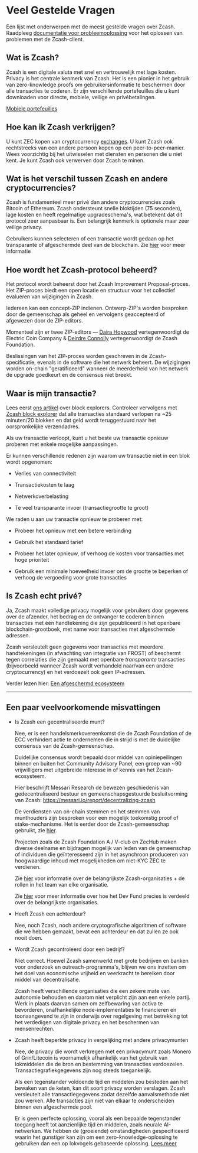 # Veel Gestelde Vragen

Een lijst met onderwerpen met de meest gestelde vragen over Zcash. Raadpleeg [documentatie voor probleemoplossing](https://zcash.readthedocs.io/en/latest/rtd_pages/troubleshooting_guide.html) voor het oplossen van problemen met de Zcash-client.


## Wat is Zcash?

Zcash is een digitale valuta met snel en vertrouwelijk met lage kosten. Privacy is het centrale kenmerk van Zcash. Het is een pionier in het gebruik van zero-knowledge proofs om gebruikersinformatie te beschermen door alle transacties te coderen. Er zijn verschillende portefeuilles die u kunt downloaden voor directe, mobiele, veilige en privébetalingen.

[Mobiele portefeuilles](https://z.cash/wallets/)


## Hoe kan ik Zcash verkrijgen?

U kunt ZEC kopen van cryptocurrency [exchanges](https://z.cash/exchanges). U kunt Zcash ook rechtstreeks van een andere persoon kopen op een peer-to-peer-manier. Wees voorzichtig bij het uitwisselen met diensten en personen die u niet kent. Je kunt Zcash ook verwerven door Zcash te minen.


## Wat is het verschil tussen Zcash en andere cryptocurrencies?

Zcash is fundamenteel meer privé dan andere cryptocurrencies zoals Bitcoin of Ethereum. Zcash ondersteunt snelle bloktijden (75 seconden), lage kosten en heeft regelmatige upgradeschema's, wat betekent dat dit protocol zeer aanpasbaar is. Een belangrijk kenmerk is optionele maar zeer veilige privacy.

Gebruikers kunnen selecteren of een transactie wordt gedaan op het transparante of afgeschermde deel van de blockchain. Zie [hier](https://bitzecbzc.github.io/blog/shielded-ecosystem/index.html) voor meer informatie

## Hoe wordt het Zcash-protocol beheerd?

Het protocol wordt beheerst door het Zcash Improvement Proposal-proces. Het ZIP-proces biedt een open locatie en structuur voor het collectief evalueren van wijzigingen in Zcash.

Iedereen kan een concept-ZIP indienen. Ontwerp-ZIP's worden besproken door de gemeenschap als geheel en vervolgens geaccepteerd of afgewezen door de ZIP-editors.

Momenteel zijn er twee ZIP-editors — [Daira Hopwood](https://twitter.com/feministPLT) vertegenwoordigt de Electric Coin Company & [Deirdre Connolly](https://twitter.com/durumcrustulum) vertegenwoordigt de Zcash Foundation.

Beslissingen van het ZIP-proces worden geschreven in de Zcash-specificatie, evenals in de software die het netwerk beheert. De wijzigingen worden on-chain "geratificeerd" wanneer de meerderheid van het netwerk de upgrade goedkeurt en de consensus niet breekt.

## Waar is mijn transactie?

Lees eerst [ons artikel](https://zechub.notion.site/Zcash-Blockchain-Explorer-4b4d970cb53e474989932c6e1a78b629) over block explorers. Controleer vervolgens met [Zcash block explorer](https://zcashblockexplorer.com) dat alle transacties standaard verlopen na ~25 minuten/20 blokken en dat geld wordt teruggestuurd naar het oorspronkelijke verzendadres.

Als uw transactie verloopt, kunt u het beste uw transactie opnieuw proberen met enkele mogelijke aanpassingen.

Er kunnen verschillende redenen zijn waarom uw transactie niet in een blok wordt opgenomen:

+ Verlies van connectiviteit

+ Transactiekosten te laag

+ Netwerkoverbelasting

+ Te veel transparante invoer (transactiegrootte te groot)


We raden u aan uw transactie opnieuw te proberen met:

+ Probeer het opnieuw met een betere verbinding

+ Gebruik het standaard tarief

+ Probeer het later opnieuw, of verhoog de kosten voor transacties met hoge prioriteit

+ Gebruik een minimale hoeveelheid invoer om de grootte te beperken of verhoog de vergoeding voor grote transacties



## Is Zcash echt privé?

Ja, Zcash maakt volledige privacy mogelijk voor gebruikers door gegevens over de afzender, het bedrag en de ontvanger te coderen binnen transacties met één handtekening die zijn gepubliceerd in het openbare blockchain-grootboek, met name voor transacties met afgeschermde adressen.

Zcash versleutelt geen gegevens voor transacties met meerdere handtekeningen (in afwachting van integratie van FROST) of beschermt tegen correlaties die zijn gemaakt met openbare *transparante* transacties (bijvoorbeeld wanneer Zcash wordt verhandeld naar/van een andere cryptocurrency) en het verdoezelt ook geen IP-adressen.

Verder lezen hier: [Een afgeschermd ecosysteem](https://electriccoin.co/blog/shielded-ecosystem)

___


## Een paar veelvoorkomende misvattingen

+ Is Zcash een gecentraliseerde munt?
 

   Nee, er is een handelsmerkovereenkomst die de Zcash Foundation of de ECC verhindert actie te ondernemen die in strijd is met de duidelijke consensus van de Zcash-gemeenschap.

   Duidelijke consensus wordt bepaald door middel van opiniepeilingen binnen en buiten het Community Advisory Panel, een groep van ~90 vrijwilligers met uitgebreide interesse in of kennis van het Zcash-ecosysteem.

   Hier beschrijft Messari Research de bewezen geschiedenis van gedecentraliseerd bestuur en gemeenschapsgestuurde besluitvorming van Zcash: https://messari.io/report/decentralizing-zcash

   De verdiensten van on-chain stemmen en het stemmen van munthouders zijn besproken voor een mogelijk toekomstig proof of stake-mechanisme. Het is eerder door de Zcash-gemeenschap gebruikt, zie [hier](https://forum.zcashcommunity.com/t/coin-holder-polling-instructions/40170).

   Projecten zoals de Zcash Foundation A / V-club en ZecHub maken diverse deelname en bijdragen mogelijk van leden van de gemeenschap of individuen die geïnteresseerd zijn in het asynchroon produceren van hoogwaardige inhoud met mogelijkheden om niet-KYC ZEC te verdienen.

   Zie [hier](https://zechub.notion.site/Zcash-Basics-d2946ad9c3b541759174dbcbf0e8c9cc) voor informatie over de belangrijkste Zcash-organisaties + de rollen in het team van elke organisatie.
   
   Zie [hier](https://zechub.notion.site/Zcash-Development-Fund-aa3e0ac2a8514d97aef5254f3b76d7b2) voor meer informatie over hoe het Dev Fund precies is verdeeld over de belangrijkste organisaties.



+ Heeft Zcash een achterdeur?

  Nee, noch Zcash, noch andere cryptografische algoritmen of software die we hebben gemaakt, bevat een achterdeur en dat zullen ze ook nooit doen.



+ Wordt Zcash gecontroleerd door een bedrijf?

   Niet correct. Hoewel Zcash samenwerkt met grote bedrijven en banken voor onderzoek en outreach-programma's, blijven we ons inzetten om het doel van economische vrijheid en veerkracht te bereiken door middel van decentralisatie.
   
   Zcash heeft verschillende organisaties die een zekere mate van autonomie behouden en daarom niet verplicht zijn aan een enkele partij. Werk in plaats daarvan samen om zelfbewaring van activa te bevorderen, onafhankelijke node-implementaties te financieren en toonaangevend te zijn in onderwijs over regelgeving met betrekking tot het verdedigen van digitale privacy en het beschermen van mensenrechten.




+ Zcash heeft beperkte privacy in vergelijking met andere privacymunten
   
    Nee, de privacy die wordt verkregen met een privacymunt zoals Monero of Grin/Litecoin is voornamelijk afhankelijk van het gebruik van lokmiddelen die de bron en bestemming van transacties verdoezelen. Transactiegrafiekgegevens zijn nog steeds toegankelijk.
    
    Als een tegenstander voldoende tijd en middelen zou besteden aan het bewaken van de keten, kan dit soort privacy worden verslagen. Zcash versleutelt alle transactiegegevens zodat dezelfde aanvalsmethode niet zou werken. Alle transacties zijn niet van elkaar te onderscheiden binnen een afgeschermde pool.

    Er is geen perfecte oplossing, vooral als een bepaalde tegenstander toegang heeft tot aanzienlijke tijd en middelen, zoals neurale AI-netwerken. We hebben de (groeiende) omstandigheden gespecificeerd waarin het gunstiger kan zijn om een ​​zero-knowledge-oplossing te gebruiken dan een op lokvogels gebaseerde oplossing.
    [Lees meer](https://electriccoin.co/blog/not-private-enough-mixers-and-decoys-wont-protect-you-for-long/)


